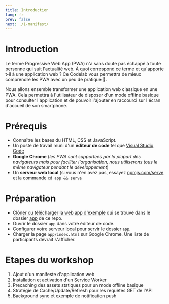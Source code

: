 ```yaml
---
title: Introduction
lang: fr
prev: false
next: ./1-manifest/
---
```


# Introduction

Le terme Progressive Web App (PWA) n'a sans doute pas échappé à toute personne qui suit l'actualité web. À quoi correspond ce terme et qu'apporte t-il à une application web ? Ce Codelab vous permettra de mieux comprendre les PWA avec un peu de pratique 💪.

Nous allons ensemble transformer une application web classique en une PWA. Cela permettra à l'utilisateur de disposer d'un mode offline basique pour consulter l'application et de pouvoir l'ajouter en raccourci sur l'écran d'accueil de son smartphone.

# Prérequis

- Connaître les bases du HTML, CSS et JavaScript.
- Un poste de travail muni d'un **éditeur de code** tel que [Visual Studio Code](https://code.visualstudio.com/)
- **Google Chrome** (*les PWA sont supportées par la plupart des navigateurs mais pour faciliter l'organisation, nous utiliserons tous le même navigateur pendant le développement*)
- Un **serveur web local** (si vous n'en avez pas, essayez [npmjs.com/serve](http://npmjs.com/serve) et la commande `cd app && serve`

# Préparation
- [Clôner ou télécharger la web app d'exemple](https://github.com/sylvainpolletvillard/pwa-workshop.git) qui se trouve dans le dossier [app](https://github.com/sylvainpolletvillard/pwa-workshop/tree/master/app) de ce repo.
- Ouvrir le dossier `app` dans votre éditeur de code.
- Configurer votre serveur local pour servir le dossier `app`.
- Charger la page `app/index.html` sur Google Chrome. Une liste de participants devrait s'afficher.


# Etapes du workshop

1. Ajout d'un manifeste d'application web
2. Installation et activation d'un Service Worker
3. Precaching des assets statiques pour un mode offline basique
4. Stratégie de Cache/Update/Refresh pour les requêtes GET de l'API
5. Background sync et exemple de notification push



